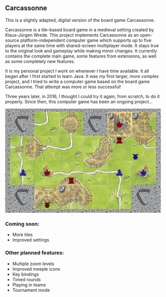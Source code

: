 ## Carcassonne

This is a slightly adapted, digital version of the board game Carcassonne.

Carcassonne is a tile-based board game in a medieval setting created by Klaus-Jürgen Wrede.
This project implements Carcassonne as an open-source platform-independent computer game which supports up to five players at the same time with shared-screen multiplayer mode. It stays true to the original look and gameplay while making minor changes. It currently contains the complete main game, some features from extensions, as well as some completely new features.

It is my personal project I work on whenever I have time available.
It all began after I first started to learn Java. It was my first larger, more complex project, and I tried to write a computer game based on the board game Carcassonne. That attempt was more or less successful!

Three years later, in 2016, I thought I could try it again, from scratch, to do it properly.
Since then, this computer game has been an ongoing project...

<p align="center"> 
<img alt="a screenshot of the game" src="/preview.png?raw=true" width="600">
</p>

### Coming soon:
* More tiles
* Improved settings

### Other planned features:
* Multiple zoom levels
* Improved meeple icons
* Key bindings
* Timed rounds
* Playing in teams
* Tournament mode
